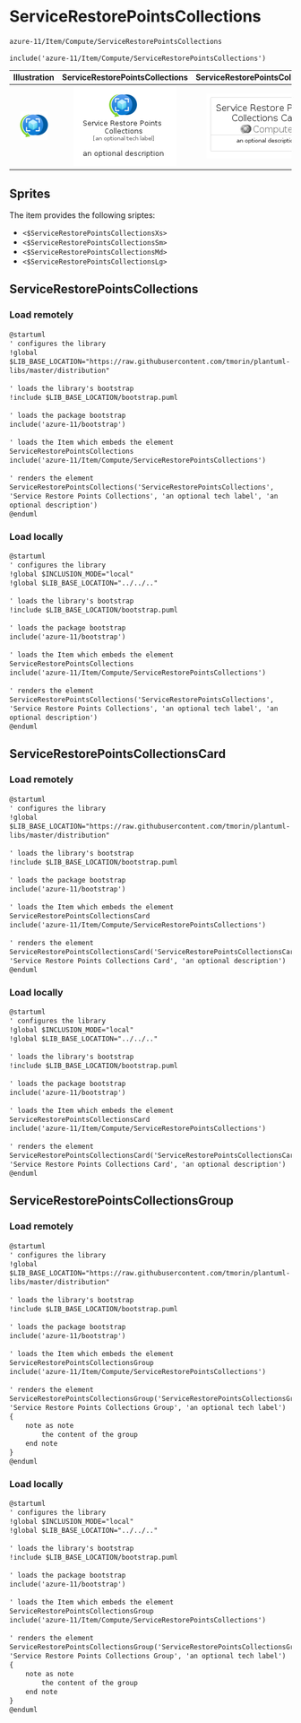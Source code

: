 # ServiceRestorePointsCollections


```text
azure-11/Item/Compute/ServiceRestorePointsCollections
```

```text
include('azure-11/Item/Compute/ServiceRestorePointsCollections')
```



| Illustration | ServiceRestorePointsCollections | ServiceRestorePointsCollectionsCard | ServiceRestorePointsCollectionsGroup |
| :---: | :---: | :---: | :---: |
| ![illustration for Illustration](../../../azure-11/Item/Compute/ServiceRestorePointsCollections.png) | ![illustration for ServiceRestorePointsCollections](../../../azure-11/Item/Compute/ServiceRestorePointsCollections.Local.png) | ![illustration for ServiceRestorePointsCollectionsCard](../../../azure-11/Item/Compute/ServiceRestorePointsCollectionsCard.Local.png) | ![illustration for ServiceRestorePointsCollectionsGroup](../../../azure-11/Item/Compute/ServiceRestorePointsCollectionsGroup.Local.png) |



## Sprites
The item provides the following sriptes:

- `<$ServiceRestorePointsCollectionsXs>`
- `<$ServiceRestorePointsCollectionsSm>`
- `<$ServiceRestorePointsCollectionsMd>`
- `<$ServiceRestorePointsCollectionsLg>`





## ServiceRestorePointsCollections

### Load remotely
```plantuml
@startuml
' configures the library
!global $LIB_BASE_LOCATION="https://raw.githubusercontent.com/tmorin/plantuml-libs/master/distribution"

' loads the library's bootstrap
!include $LIB_BASE_LOCATION/bootstrap.puml

' loads the package bootstrap
include('azure-11/bootstrap')

' loads the Item which embeds the element ServiceRestorePointsCollections
include('azure-11/Item/Compute/ServiceRestorePointsCollections')

' renders the element
ServiceRestorePointsCollections('ServiceRestorePointsCollections', 'Service Restore Points Collections', 'an optional tech label', 'an optional description')
@enduml
```

### Load locally
```plantuml
@startuml
' configures the library
!global $INCLUSION_MODE="local"
!global $LIB_BASE_LOCATION="../../.."

' loads the library's bootstrap
!include $LIB_BASE_LOCATION/bootstrap.puml

' loads the package bootstrap
include('azure-11/bootstrap')

' loads the Item which embeds the element ServiceRestorePointsCollections
include('azure-11/Item/Compute/ServiceRestorePointsCollections')

' renders the element
ServiceRestorePointsCollections('ServiceRestorePointsCollections', 'Service Restore Points Collections', 'an optional tech label', 'an optional description')
@enduml
```

## ServiceRestorePointsCollectionsCard

### Load remotely
```plantuml
@startuml
' configures the library
!global $LIB_BASE_LOCATION="https://raw.githubusercontent.com/tmorin/plantuml-libs/master/distribution"

' loads the library's bootstrap
!include $LIB_BASE_LOCATION/bootstrap.puml

' loads the package bootstrap
include('azure-11/bootstrap')

' loads the Item which embeds the element ServiceRestorePointsCollectionsCard
include('azure-11/Item/Compute/ServiceRestorePointsCollections')

' renders the element
ServiceRestorePointsCollectionsCard('ServiceRestorePointsCollectionsCard', 'Service Restore Points Collections Card', 'an optional description')
@enduml
```

### Load locally
```plantuml
@startuml
' configures the library
!global $INCLUSION_MODE="local"
!global $LIB_BASE_LOCATION="../../.."

' loads the library's bootstrap
!include $LIB_BASE_LOCATION/bootstrap.puml

' loads the package bootstrap
include('azure-11/bootstrap')

' loads the Item which embeds the element ServiceRestorePointsCollectionsCard
include('azure-11/Item/Compute/ServiceRestorePointsCollections')

' renders the element
ServiceRestorePointsCollectionsCard('ServiceRestorePointsCollectionsCard', 'Service Restore Points Collections Card', 'an optional description')
@enduml
```

## ServiceRestorePointsCollectionsGroup

### Load remotely
```plantuml
@startuml
' configures the library
!global $LIB_BASE_LOCATION="https://raw.githubusercontent.com/tmorin/plantuml-libs/master/distribution"

' loads the library's bootstrap
!include $LIB_BASE_LOCATION/bootstrap.puml

' loads the package bootstrap
include('azure-11/bootstrap')

' loads the Item which embeds the element ServiceRestorePointsCollectionsGroup
include('azure-11/Item/Compute/ServiceRestorePointsCollections')

' renders the element
ServiceRestorePointsCollectionsGroup('ServiceRestorePointsCollectionsGroup', 'Service Restore Points Collections Group', 'an optional tech label') {
    note as note
        the content of the group
    end note
}
@enduml
```

### Load locally
```plantuml
@startuml
' configures the library
!global $INCLUSION_MODE="local"
!global $LIB_BASE_LOCATION="../../.."

' loads the library's bootstrap
!include $LIB_BASE_LOCATION/bootstrap.puml

' loads the package bootstrap
include('azure-11/bootstrap')

' loads the Item which embeds the element ServiceRestorePointsCollectionsGroup
include('azure-11/Item/Compute/ServiceRestorePointsCollections')

' renders the element
ServiceRestorePointsCollectionsGroup('ServiceRestorePointsCollectionsGroup', 'Service Restore Points Collections Group', 'an optional tech label') {
    note as note
        the content of the group
    end note
}
@enduml
```

